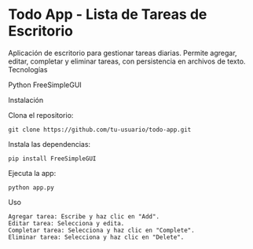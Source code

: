 # Todo App - Lista de Tareas de Escritorio

Aplicación de escritorio para gestionar tareas diarias. Permite agregar, editar, completar y eliminar tareas, con persistencia en archivos de texto.
Tecnologías

Python
FreeSimpleGUI

Instalación

Clona el repositorio:

    git clone https://github.com/tu-usuario/todo-app.git

Instala las dependencias:

    pip install FreeSimpleGUI

Ejecuta la app:

    python app.py

Uso

    Agregar tarea: Escribe y haz clic en "Add".
    Editar tarea: Selecciona y edita.
    Completar tarea: Selecciona y haz clic en "Complete".
    Eliminar tarea: Selecciona y haz clic en "Delete".
